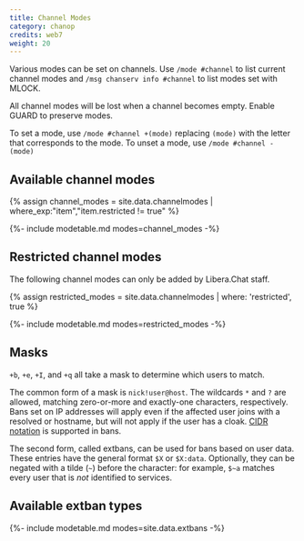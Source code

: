```yaml
---
title: Channel Modes
category: chanop
credits: web7
weight: 20
---
```


Various modes can be set on channels. Use `/mode #channel` to list current
channel modes and `/msg chanserv info #channel` to list modes set with MLOCK.

All channel modes will be lost when a channel becomes empty. Enable GUARD to
preserve modes.

To set a mode, use `/mode #channel +(mode)` replacing `(mode)` with the letter
that corresponds to the mode. To unset a mode, use `/mode #channel -(mode)`

## Available channel modes

<!-- markdownlint-disable MD013 -->
{% assign channel_modes = site.data.channelmodes | where_exp:"item","item.restricted != true" %}
<!-- markdownlint-enable MD013 -->

{%- include modetable.md modes=channel_modes -%}

## Restricted channel modes

The following channel modes can only be added by Libera.Chat staff.

<!-- markdownlint-disable MD013 -->
{% assign restricted_modes = site.data.channelmodes | where: 'restricted', true %}
<!-- markdownlint-enable MD013 -->

{%- include modetable.md modes=restricted_modes -%}

## Masks

`+b`, `+e`, `+I`, and `+q` all take a mask to determine which users to match.

The common form of a mask is `nick!user@host`. The wildcards `*` and `?` are
allowed, matching zero-or-more and exactly-one characters, respectively. Bans
set on IP addresses will apply even if the affected user joins with a resolved
or hostname, but will not apply if the user has a cloak.
[CIDR notation](https://en.wikipedia.org/wiki/Classless_Inter-Domain_Routing#CIDR_notation)
is supported in bans.

The second form, called extbans, can be used for bans based on user data.
These entries have the general format `$X` or `$X:data`. Optionally, they can
be negated with a tilde (`~`) before the character: for example, `$~a` matches
every user that is *not* identified to services.

## Available extban types

{%- include modetable.md modes=site.data.extbans -%}
